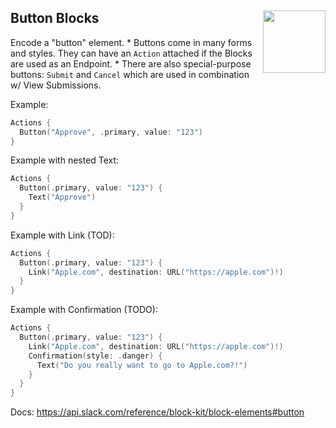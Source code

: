 <h2>Button Blocks
  <img src="https://zeezide.com/img/blocksui/SwiftBlocksUIIcon256.png"
       align="right" width="100" height="100" />
</h2>

Encode a "button" element.
 *
Buttons come in many forms and styles. They can have an `Action` attached
if the Blocks are used as an Endpoint.
 *
There are also special-purpose buttons: `Submit` and `Cancel` which are
used in combination w/ View Submissions.

Example:

```swift
Actions {
  Button("Approve", .primary, value: "123")
}
```

Example with nested Text:

```swift
Actions {
  Button(.primary, value: "123") {
    Text("Approve")
  }
}
```

Example with Link (TOD):

```swift
Actions {
  Button(.primary, value: "123") {
    Link("Apple.com", destination: URL("https://apple.com")!)
  }
}
```

Example with Confirmation (TODO):
    
```swift
Actions {
  Button(.primary, value: "123") {
    Link("Apple.com", destination: URL("https://apple.com")!)
    Confirmation(style: .danger) {
      Text("Do you really want to go to Apple.com?!")
    }
  }
}
```

Docs: https://api.slack.com/reference/block-kit/block-elements#button
